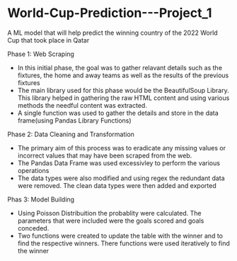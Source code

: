 # World-Cup-Prediction---Project_1
A ML model that will help predict the winning country of the 2022 World Cup that took place in Qatar


Phase 1: Web Scraping 
  - In this initial phase, the goal was to gather relavant details such as the fixtures, the home and away teams as well as the results of the previous fixtures
  - The main library used for this phase would be the BeautifulSoup Library. This library helped in gathering the raw HTML content and using various methods the needful content was extracted. 
  - A single function was used to gather the details and store in the data frame(using Pandas Library Functions)
  
  
  
Phase 2: Data Cleaning and Transformation
 - The primary aim of this process was to eradicate any missing values or incorrect values that may have been scraped from the web.
 - The Pandas Data Frame was used excessivley to perform the various operations
 - The data types were also modified and using regex the redundant data were removed. The clean data types were then added and exported
 
 
Phas 3: Model Building
- Using Poisson Distribuition the probablity were calculated. The parameters that were included were the goals scored and goals conceded. 
- Two functions were created to update the table with the winner and to find the respective winners. There functions were used iteratively to find the winner 
